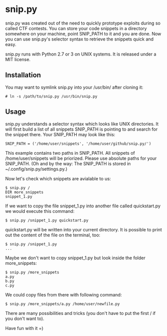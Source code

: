 snip.py
=======

snip.py was created out of the need to quickly prototype exploits during so called CTF contests.
You can store your code snippets in a directory somewhere on your machine, point SNIP\_PATH to
it and you are done. Now you can use snip.py's selector syntax to retrieve the snippets quick
and easy.

snip.py runs with Python 2.7 or 3 on UNIX systems. It is released under a MIT license.

Installation
------------

You may want to symlink snip.py into your /usr/bin/ after cloning it:

	# ln -s /path/to/snip.py /usr/bin/snip.py

Usage
-----

snip.py understands a selector syntax which looks like UNIX directories. It will first build a
list of all snippets SNIP\_PATH is pointing to and search for the snippet there. Your SNIP\_PATH
may look like this:

	SNIP_PATH = ('/home/user/snippets', '/home/user/github/snip.py/')

This example contains two paths in SNIP\_PATH. All snippets of /home/user/snippets will be
priorized. Please use absolute paths for your SNIP\_PATH. (Oh and by the way: The SNIP\_PATH is
stored in ~/.config/snip.py/settings.py.)

Now let's check which snippets are avialable to us:

	$ snip.py /
	DIR more_snippets
	snippet_1.py

If we want to copy the file snippet\_1.py into another file called quickstart.py we would execute
this command:

	$ snip.py /snippet_1.py quickstart.py

quickstart.py will be written into your current directory. It is possible to print out the content
of the file on the terminal, too:

	$ snip.py /snippet_1.py
	...

Maybe we don't want to copy snippet\_1.py but look inside the folder more\_snippets:

	$ snip.py /more_snippets
	a.py
	b.py
	c.py

We could copy files from there with following command:

	$ snip.py /more_snippets/a.py /home/user/newfile.py

There are many possibilities and tricks (you don't have to put the first / if you don't want to).

Have fun with it =)
